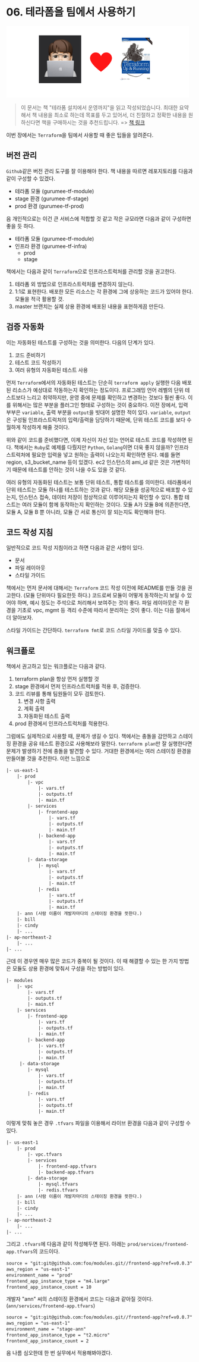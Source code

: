 # 06. 테라폼을 팀에서 사용하기

![logo](../logo.png)

> 이 문서는 책 "테라폼 설치에서 운영까지"을 읽고 작성되었습니다. 최대한 요약해서 책 내용을 최소로 하는데 목표를 두고 있어서, 더 친절하고 정확한 내용을 원하신다면 책을 구매하시는 것을 추천드립니다. => [책 링크](http://www.kyobobook.co.kr/product/detailViewKor.laf?mallGb=KOR&ejkGb=KOR&barcode=9791188621521)

이번 장에서는 `Terraform`을 팀에서 사용할 때 좋은 팁들을 알려준다.

## 버전 관리

`Github`같은 버전 관리 도구를 잘 이용해야 한다. 책 내용을 따르면 레포지토리를 다음과 같이 구성할 수 있겠다.

* 테라폼 모듈 (gurumee-tf-module)
* stage 환경 (gurumee-tf-stage)
* prod 환경 (gurumee-tf-prod)

음 개인적으로는 이건 큰 서비스에 적합할 것 같고 작은 규모라면 다음과 같이 구성하면 좋을 듯 하다. 

* 테라폼 모듈 (gurumee-tf-module)
* 인프라 환경 (gurumee-tf-infra)
  * prod
  * stage

책에서는 다음과 같이 `Terraform`으로 인프라스트럭처를 관리할 것을 권고한다.

1. 테라폼 외 방법으로 인프라스트럭처를 변경하지 않는다.
2. 1:1로 표현한다. 배포한 모든 리소스는 각 환경에 그에 상응하는 코드가 있어야 한다. 모듈을 적극 활용할 것.
3. master 브랜치는 실제 상용 환경에 배포된 내용을 표현하게끔 만든다.

## 검증 자동화

이는 자동화된 테스트를 구성하는 것을 의미한다. 다음의 단계가 있다.

1. 코드 준비하기
2. 테스트 코드 작성하기
3. 여러 유형의 자동화된 테스트 사용

먼저 `Terraform`에서의 자동화된 테스트는 단순히 `terraform apply` 실행한 다음 배포된 리소스가 예상대로 작동하는지 확인하는 정도이다. 프로그래밍 언어 레벨의 단위 테스트보다 느리고 취약하지만, 운영 중에 문제를 확인하고 변경하는 것보다 훨씬 좋다. 이를 위해서는 많은 부분을 플러그인 형태로 구성하는 것이 중요하다. 이전 장에서, 입력 부부은 `variable`, 출력 부분을 `output`을 빗대어 설명한 적이 있다. `variable`, `output`은 구성될 인프라스트럭처의 입력/출력을 담당하기 때문에, 단위 테스트 코드를 보다 수월하게 작성하게 해줄 것이다.

위와 같이 코드를 준비했다면, 이제 자신이 자신 있는 언어로 테스트 코드를 작성하면 된다. 책에서는 `Ruby`로 예제를 다뤘지만 `Python`, `Golang`이면 더욱 좋지 않을까? 인프라스트럭처에 필요한 입력을 넣고 원하는 출력이 나오는지 확인하면 된다. 예를 들면 region, s3_bucket_name 등이 있겠다. ec2 인스턴스의 ami_id 같은 것은 가변적이기 때문에 테스트를 안하는 것이 나을 수도 있을 것 같다.

여러 유형의 자동화된 테스트는 보통 단위 테스트, 통합 테스트를 의미한다. 테라폼에서 단위 테스트는 모듈 하나를 테스트하는 것과 같다. 해당 모듈을 성공적으로 배포할 수 있는지, 인스턴스 접속, 데이터 저장이 정상적으로 이루어지는지 확인할 수 있다. 통합 테스트는 여러 모듈이 함께 동작하는지 확인하는 것이다. 모듈 A가 모듈 B에 의존한다면, 모듈 A, 모듈 B 뿐 아니라, 모듈 간 서로 통신이 잘 되는지도 확인해야 한다. 

## 코드 작성 지침

일반적으로 코드 작성 지침이라고 하면 다음과 같은 사항이 있다.

* 문서
* 파일 레이아웃
* 스타일 가이드

책에서는 먼저 문서에 대해서는 `Terraform` 코드 작성 이전에 README를 만들 것을 권고한다. (모듈 단위마다 필요한듯 하다.) 코드로써 모듈이 어떻게 동작하는지 보일 수 있어야 하며, 예시 정도는 주석으로 처리해서 보여주는 것이 좋다. 파일 레이아웃은 각 환경을 기초로 vpc, mgmt 등 격리 수준에 따라서 분리하는 것이 좋다. 이는 다음 절에서 더 알아보자.

스타일 가이드는 간단하다. `terraform fmt`로 코드 스타일 가이드를 맞출 수 있다.

## 워크플로

책에서 권고하고 있는 워크플로는 다음과 같다.

1. terraform plan을 항상 먼저 실행할 것
2. stage 환경에서 먼저 인프라스트럭처를 적용 후, 검증한다.
3. 코드 리뷰를 통해 팀원들이 모두 검토한다.
   1. 변경 사항 출력
   2. 계획 출력
   3. 자동화된 테스트 출력
4. prod 환경에서 인프라스트럭처를 적용한다.

그럼에도 실제적으로 사용할 때, 문제가 생길 수 있다. 책에서는 충돌을 감안하고 스테이징 환경을 공유 테스트 환경으로 사용해보라 말한다. `terraform plan`만 잘 실행한다면 문제가 발생하기 전에 충돌을 발견할 수 있다. 거대한 환경에서는 여러 스테이징 환경을 만들어볼 것을 추천한다. 이런 느낌으로

```
|- us-east-1
    |- prod
        |- vpc
            |- vars.tf
            |- outputs.tf
            |- main.tf
        |- services
            |- frontend-app
                |- vars.tf
                |- outputs.tf
                |- main.tf
            |- backend-app
                |- vars.tf
                |- outputs.tf
                |- main.tf
        |- data-storage
            |- mysql
                |- vars.tf
                |- outputs.tf
                |- main.tf
            |- redis
                |- vars.tf
                |- outputs.tf
                |- main.tf
    |- ann (사람 이름이 개발자마다의 스테이징 환경을 뜻한다.)
    |- bill
    |- cindy
    |- ...
|- ap-northeast-2
    |- ...    
|- ...
```

근데 이 경우엔 매우 많은 코드가 중복이 될 것이다. 이 때 해결할 수 있는 한 가지 방법은 모듈도 상용 환경에 맞춰서 구성을 하는 방법이 있다.

```
|- modules
    |- vpc
        |- vars.tf
        |- outputs.tf
        |- main.tf
    |- services
        |- frontend-app
            |- vars.tf
            |- outputs.tf
            |- main.tf
        |- backend-app
            |- vars.tf
            |- outputs.tf
            |- main.tf
     |- data-storage
        |- mysql
            |- vars.tf
            |- outputs.tf
            |- main.tf
        |- redis
            |- vars.tf
            |- outputs.tf
            |- main.tf   
```

이렇게 맞춰 놓은 경우 `.tfvars` 파일을 이용해서 라이브 환경을 다음과 같이 구성할 수 있다.

```
|- us-east-1
    |- prod
        |- vpc.tfvars
        |- services
            |- frontend-app.tfvars
            |- backend-app.tfvars
        |- data-storage
            |- mysql.tfvars
            |- redis.tfvars
    |- ann (사람 이름이 개발자마다의 스테이징 환경을 뜻한다.)
    |- bill
    |- cindy
    |- ...
|- ap-northeast-2
    |- ...    
|- ...
```

그리고 `.tfvars`에 다음과 같이 작성해두면 된다. 아래는 `prod/services/frontend-app.tfvars`의 코드이다.

```
source = "git:git@github.com:foo/modules.git//frontend-app?ref=v0.0.3"
aws_region = "us-east-1"
environment_name = "prod"
frontend_app_instance_type = "m4.large"
frontend_app_instance_count = 10
```

개발자 "ann" 씨의 스테이징 환경에서 코드는 다음과 같아질 것이다.(`ann/services/frontend-app.tfvars`)

```
source = "git:git@github.com:foo/modules.git//frontend-app?ref=v0.0.7"
aws_region = "us-east-1"
environment_name = "stage-ann"
frontend_app_instance_type = "t2.micro"
frontend_app_instance_count = 2
```

음 나름 심오한데 한 번 실무에서 적용해봐야겠다.